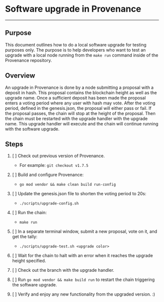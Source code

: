 # Software upgrade in Provenance
---

## Purpose
This document outlines how to do a local software upgrade for testing purposes only.  The purpose is to help developers who want to test an upgrade with a local node running from the `make run` command inside of the Provenance repository.

## Overview
An upgrade in Provenance is done by a node submitting a proposal with a deposit in hash.  This proposal contains the blockchain height as well as the upgrade name.  Once a sufficient deposit has been made the proposal enters a voting period where any user with hash may vote.  After the voting period, defined in the genesis.json, the proposal will either pass or fail.  If the proposal passes, the chain will stop at the height of the proposal.  Then the chain must be restarted with the upgrade handler with the upgrade name.  This upgrade handler will execute and the chain will continue running with the software upgrade.

## Steps
1. [ ] Check out previous version of Provenance.
    - For example: `git checkout v1.7.5`

2. [ ] Build and configure Provenance:
    - `go mod vendor && make clean build run-config`

3. [ ] Update the genesis.json file to shorten the voting period to 20s:
    - `./scripts/upgrade-config.sh`

4. [ ] Run the chain:
    - `make run`

5. [ ] In a separate terminal window, submit a new proposal, vote on it, and get the tally:
    - `./scripts/upgrade-test.sh <upgrade color>`

6. [ ] Wait for the chain to halt with an error when it reaches the upgrade height specified.
7. [ ] Check out the branch with the upgrade handler.
8. [ ] Run `go mod vendor && make build run` to restart the chain triggering the software upgrade.
9. [ ] Verify and enjoy any new functionality from the upgraded version. :)
